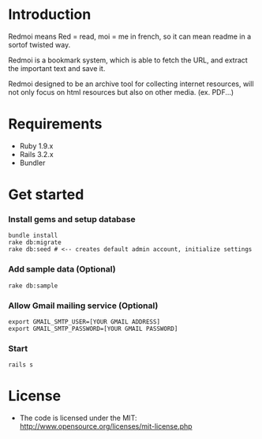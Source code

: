 Introduction
============

Redmoi means Red = read, moi = me in french, so it can mean readme in a sortof twisted way.

Redmoi is a bookmark system, which is able to fetch the URL, and extract the important text and save it.

Redmoi designed to be an archive tool for collecting internet resources, will not only focus on html resources but also on other media. (ex. PDF...)

Requirements
============

* Ruby 1.9.x
* Rails 3.2.x
* Bundler

Get started
===========

### Install gems and setup database

    bundle install
    rake db:migrate
    rake db:seed # <-- creates default admin account, initialize settings

### Add sample data (Optional)

    rake db:sample

### Allow Gmail mailing service (Optional)

    export GMAIL_SMTP_USER=[YOUR GMAIL ADDRESS]
    export GMAIL_SMTP_PASSWORD=[YOUR GMAIL PASSWORD]

### Start

    rails s

License
=======

* The code is licensed under the MIT: http://www.opensource.org/licenses/mit-license.php

